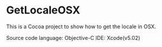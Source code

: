 GetLocaleOSX
============
This is a  Cocoa project to show how to get the locale in OSX.

Source code language:   Objective-C
IDE:                    Xcode(v5.02)
